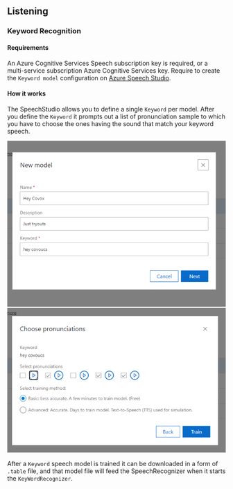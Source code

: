 ## Listening
### Keyword Recognition

#### Requirements
An Azure Cognitive Services Speech subscription key is required, or a multi-service subscription Azure Cognitive Services key.
Require to create the `Keyword model` configuration on [Azure Speech Studio](https://speech.microsoft.com/).

#### How it works
The SpeechStudio allows you to define a single `Keyword` per model. 
After you define the `Keyword` it prompts out a list of pronunciation sample to which you have to choose the ones having the sound that match your keyword speech.

![Image1](SpeechStudio/HeyCovoxSample1.PNG)
![Image1](SpeechStudio/HeyCovoxSample2_pronunciation.PNG)

After a `Keyword` speech model is trained it can be downloaded in a form of `.table` file, 
and that model file will feed the SpeechRecognizer when it starts the `KeyWordRecognizer`.
